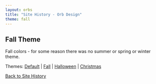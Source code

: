 ```yaml
---
layout: orbs
title: "Site History - Orb Design"
theme: fall
---
```


## Fall Theme

Fall colors - for some reason there was no summer or spring or winter theme.

Themes: 
[Default](/about/orbs.html) | 
[Fall](/about/orbs-fall.html) |
[Halloween](/about/orbs-halloween.html) |
[Christmas](/about/orbs-christmas.html)

[Back to Site History](/about/history.html)